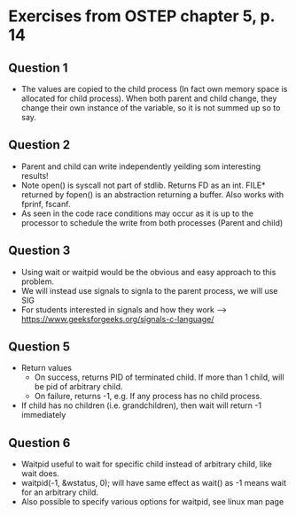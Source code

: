 # Exercises from OSTEP chapter 5, p. 14

## Question 1
* The values are copied to the child process (In fact own memory space is allocated for child process). When both parent and child change, they change their own instance of the variable, so it is not summed up so to say.


## Question 2
* Parent and child can write independently yeilding som interesting results!
* Note open() is syscall not part of stdlib. Returns FD as an int. FILE* returned by fopen() is an abstraction returning a buffer. Also works with fprinf, fscanf.
* As seen in the code race conditions may occur as it is up to the processor to schedule the write from both processes (Parent and child)


## Question 3
* Using wait or waitpid would be the obvious and easy approach to this problem.
* We will instead use signals to signla to the parent process, we will use SIG
* For students interested in signals and how they work --> https://www.geeksforgeeks.org/signals-c-language/

## Question 5
* Return values
    * On success, returns PID of terminated child. If more than 1 child, will be pid of arbitrary child.
    * On failure, returns -1, e.g. If any process has no child process.
* If child has no children (i.e. grandchildren), then wait will return -1 immediately

## Question 6
* Waitpid useful to wait for specific child instead of arbitrary child, like wait does.
*  waitpid(-1, &wstatus, 0); will have same effect as wait() as -1 means wait for an arbitrary child.
* Also possible to specify various options for waitpid, see linux man page
